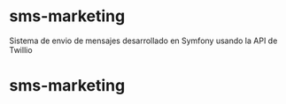 # sms-marketing
Sistema de envio de mensajes desarrollado en Symfony usando la API de Twillio 
# sms-marketing
